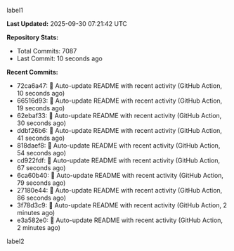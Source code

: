 
label1 
<!-- ACTIVITY_START -->
**Last Updated:** 2025-09-30 07:21:42 UTC

**Repository Stats:**
- Total Commits: 7087
- Last Commit: 10 seconds ago

**Recent Commits:**
- 72ca6a47: 🤖 Auto-update README with recent activity (GitHub Action, 10 seconds ago)
- 66516d93: 🤖 Auto-update README with recent activity (GitHub Action, 19 seconds ago)
- 62ebaf33: 🤖 Auto-update README with recent activity (GitHub Action, 30 seconds ago)
- ddbf26b6: 🤖 Auto-update README with recent activity (GitHub Action, 41 seconds ago)
- 818daef8: 🤖 Auto-update README with recent activity (GitHub Action, 54 seconds ago)
- cd922fdf: 🤖 Auto-update README with recent activity (GitHub Action, 67 seconds ago)
- 6ca60b40: 🤖 Auto-update README with recent activity (GitHub Action, 79 seconds ago)
- 27180e44: 🤖 Auto-update README with recent activity (GitHub Action, 86 seconds ago)
- 3f78d3c9: 🤖 Auto-update README with recent activity (GitHub Action, 2 minutes ago)
- e3a582e0: 🤖 Auto-update README with recent activity (GitHub Action, 2 minutes ago)
<!-- ACTIVITY_END -->

label2
